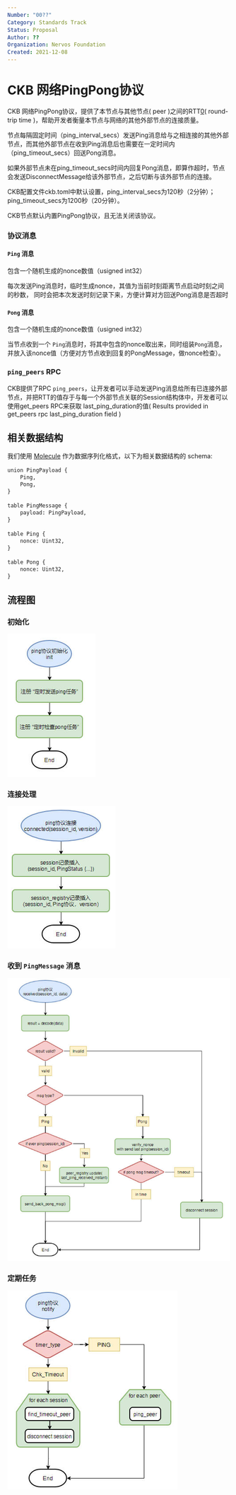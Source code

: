 ```yaml
---
Number: "00??"
Category: Standards Track
Status: Proposal
Author: ??
Organization: Nervos Foundation 
Created: 2021-12-08
---
```


# CKB 网络PingPong协议

CKB 网络PingPong协议，提供了本节点与其他节点( peer )之间的RTT[0]( round-trip time )，帮助开发者衡量本节点与网络的其他外部节点的连接质量。

节点每隔固定时间（ping_interval_secs）发送Ping消息给与之相连接的其他外部节点，而其他外部节点在收到Ping消息后也需要在一定时间内（ping_timeout_secs）回送Pong消息。

如果外部节点未在ping_timeout_secs时间内回复Pong消息，即算作超时，节点会发送DisconnectMessage给该外部节点，之后切断与该外部节点的连接。

CKB配置文件ckb.toml中默认设置，ping_interval_secs为120秒（2分钟）；ping_timeout_secs为1200秒（20分钟）。

CKB节点默认内置PingPong协议，且无法关闭该协议。

### 协议消息

#### `Ping` 消息
包含一个随机生成的nonce数值（usigned int32）

每次发送Ping消息时，临时生成nonce，其值为当前时刻距离节点启动时刻之间的秒数，
同时会把本次发送时刻记录下来，方便计算对方回送Pong消息是否超时

#### `Pong` 消息
包含一个随机生成的nonce数值（usigned int32）

当节点收到一个 `Ping`消息时，将其中包含的nonce取出来，同时组装`Pong`消息，并放入该nonce值（方便对方节点收到回复的PongMessage，做nonce检查）。

### `ping_peers` RPC
CKB提供了RPC `ping_peers`，让开发者可以手动发送Ping消息给所有已连接外部节点，并把RTT的值存于与每一个外部节点关联的Session结构体中，开发者可以使用get_peers RPC来获取
last_ping_duration的值( Results provided in get_peers rpc last_ping_duration field )


## 相关数据结构
我们使用 [Molecule][1] 作为数据序列化格式，以下为相关数据结构的 schema:

```
union PingPayload {
    Ping,
    Pong,
}

table PingMessage {
    payload: PingPayload,
}

table Ping {
    nonce: Uint32,
}

table Pong {
    nonce: Uint32,
}

```

## 流程图
### 初始化
![](images/ping_init.jpg)
### 连接处理
![](images/ping_connected.jpg)
### 收到 `PingMessage` 消息
![](images/ping_received.jpg)
### 定期任务
![](images/ping_notify.jpg)

[0]: https://en.wikipedia.org/wiki/Round-trip_delay
[1]: ../0008-serialization/0008-serialization.md